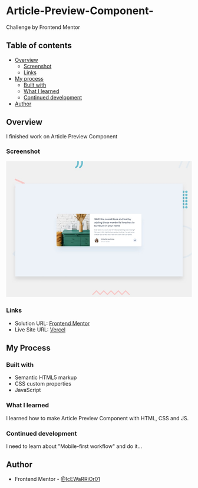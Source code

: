 # Article-Preview-Component-
Challenge by Frontend Mentor

## Table of contents
- [Overview](#overview)
  - [Screenshot](#screenshot)
  - [Links](#links)
- [My process](#my-process)
  - [Built with](#built-with)
  - [What I learned](#what-i-learned)
  - [Continued development](#continued-development)
- [Author](#author)

## Overview

I finished work on Article Preview Component

### Screenshot
![](./screenshot.jpg)

### Links
- Solution URL: [Frontend Mentor]()
- Live Site URL: [Vercel](https://article-preview-componet.vercel.app/)

## My Process

### Built with

- Semantic HTML5 markup
- CSS custom properties
- JavaScript

### What I learned

I learned how to make Article Preview Component with HTML, CSS and JS.

### Continued development

I need to learn about "Mobile-first workflow" and do it...

## Author

- Frontend Mentor - [@IcEWaRRiOr01](https://www.frontendmentor.io/profile/IcEWaRRiOr01)

